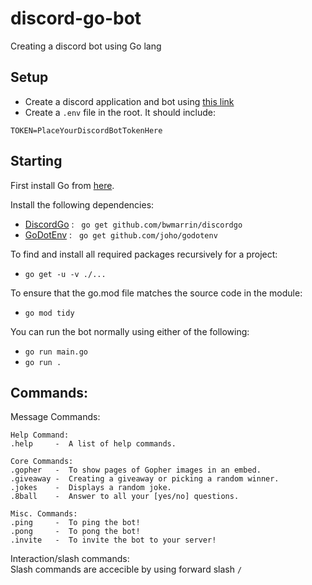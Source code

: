 # discord-go-bot
Creating a discord bot using Go lang


## Setup
- Create a discord application and bot using [this link](https://discord.com/developers/applications)
- Create a `.env` file in the root. It should include:
```
TOKEN=PlaceYourDiscordBotTokenHere
```


## Starting
First install Go from [here](https://go.dev/dl/).

Install the following dependencies:
- [DiscordGo](https://github.com/bwmarrin/discordgo) : &nbsp; `go get github.com/bwmarrin/discordgo`
- [GoDotEnv](https://github.com/joho/godotenv) : &nbsp; `go get github.com/joho/godotenv`

To find and install all required packages recursively for a project:
- `go get -u -v ./...`

To ensure that the go.mod file matches the source code in the module:
- `go mod tidy`  



You can run the bot normally using either of the following:
- `go run main.go`
- `go run .`

## Commands:
Message Commands:
```
Help Command: 
.help     -  A list of help commands.

Core Commands:
.gopher   -  To show pages of Gopher images in an embed.
.giveaway -  Creating a giveaway or picking a random winner.
.jokes	  -  Displays a random joke.
.8ball    -  Answer to all your [yes/no] questions.

Misc. Commands:
.ping     -  To ping the bot!
.pong     -  To pong the bot!
.invite   -  To invite the bot to your server!
```
Interaction/slash commands:  
Slash commands are accecible by using forward slash  `/`